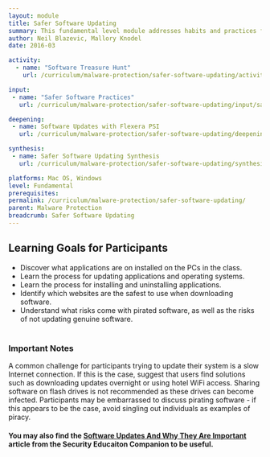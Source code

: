 ```yaml
---
layout: module
title: Safer Software Updating
summary: This fundamental level module addresses habits and practices for more safely downloading and updating software on a device. As this module includes tasks to download and install software, it is recommended that the trainer confirm prior to class that the websites featured in these activities are unfiltered and genuine.
author: Neil Blazevic, Mallory Knodel
date: 2016-03

activity:
  - name: "Software Treasure Hunt"
    url: /curriculum/malware-protection/safer-software-updating/activity-discussion/software-treasure-hunt/

input:
 - name: "Safer Software Practices"
   url: /curriculum/malware-protection/safer-software-updating/input/safer-software-practice-full/

deepening:
 - name: Software Updates with Flexera PSI
   url: /curriculum/malware-protection/safer-software-updating/deepening/software-updates-with-flexera-psi/

synthesis:
 - name: Safer Software Updating Synthesis
   url: /curriculum/malware-protection/safer-software-updating/synthesis/synthesis-safer-software-updating/

platforms: Mac OS, Windows
level: Fundamental
prerequisites:
permalink: /curriculum/malware-protection/safer-software-updating/
parent: Malware Protection
breadcrumb: Safer Software Updating
---
```

## Learning Goals for Participants
  - Discover what applications are on installed on the PCs in the class.
  - Learn the process for updating applications and operating systems.
  - Learn the process for installing and uninstalling applications.
  - Identify which websites are the safest to use when downloading software.
  - Understand what risks come with pirated software, as well as the risks of not updating genuine software.
<br><br>

### Important Notes
A common challenge for participants trying to update their system is a slow Internet connection. If this is the case, suggest that users find solutions such as downloading updates overnight or using hotel WiFi access. Sharing software on flash drives is not recommended as these drives can become infected. Participants may be embarrassed to discuss pirating software - if this appears to be the case, avoid singling out individuals as examples of piracy.

#### You may also find the [Software Updates And Why They Are Important](https://www.securityeducationcompanion.org/articles/software-updates-and-why-they-re-important) article from the Security Educaiton Companion to be useful.
